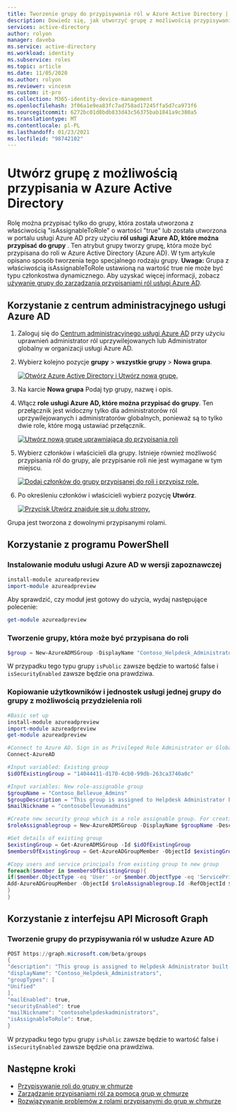 ```yaml
---
title: Tworzenie grupy do przypisywania ról w Azure Active Directory | Microsoft Docs
description: Dowiedz się, jak utworzyć grupę z możliwością przypisywania ról w usłudze Azure AD. Zarządzanie rolami platformy Azure w Azure Portal, PowerShell lub interfejs API programu Graph.
services: active-directory
author: rolyon
manager: daveba
ms.service: active-directory
ms.workload: identity
ms.subservice: roles
ms.topic: article
ms.date: 11/05/2020
ms.author: rolyon
ms.reviewer: vincesm
ms.custom: it-pro
ms.collection: M365-identity-device-management
ms.openlocfilehash: 3f06a1e9ea83fc7ad758ad17245ffa5d7ca973f6
ms.sourcegitcommit: 6272bc01d8bdb833d43c56375bab1841a9c380a5
ms.translationtype: MT
ms.contentlocale: pl-PL
ms.lasthandoff: 01/23/2021
ms.locfileid: "98742102"
---
```

# <a name="create-a-role-assignable-group-in-azure-active-directory"></a>Utwórz grupę z możliwością przypisania w Azure Active Directory

Rolę można przypisać tylko do grupy, która została utworzona z właściwością "isAssignableToRole" o wartości "true" lub została utworzona w portalu usługi Azure AD przy użyciu **ról usługi Azure AD, które można przypisać do grupy** . Ten atrybut grupy tworzy grupę, która może być przypisana do roli w Azure Active Directory (Azure AD). W tym artykule opisano sposób tworzenia tego specjalnego rodzaju grupy. **Uwaga:** Grupa z właściwością isAssignableToRole ustawioną na wartość true nie może być typu członkostwa dynamicznego. Aby uzyskać więcej informacji, zobacz [używanie grupy do zarządzania przypisaniami ról usługi Azure AD](groups-concept.md).

## <a name="using-azure-ad-admin-center"></a>Korzystanie z centrum administracyjnego usługi Azure AD

1. Zaloguj się do [Centrum administracyjnego usługi Azure AD](https://portal.azure.com/#blade/Microsoft_AAD_IAM/ActiveDirectoryMenuBlade/Overview) przy użyciu uprawnień administrator ról uprzywilejowanych lub Administrator globalny w organizacji usługi Azure AD.
1. Wybierz kolejno pozycje **grupy**  >  **wszystkie grupy**  >  **Nowa grupa**.

    [![Otwórz Azure Active Directory i Utwórz nową grupę.](./media/groups-create-eligible/new-group.png "Otwórz Azure Active Directory i Utwórz nową grupę.")](./media/groups-create-eligible/new-group.png#<lightbox>)

1. Na karcie **Nowa grupa** Podaj typ grupy, nazwę i opis.
1. Włącz **role usługi Azure AD, które można przypisać do grupy**. Ten przełącznik jest widoczny tylko dla administratorów ról uprzywilejowanych i administratorów globalnych, ponieważ są to tylko dwie role, które mogą ustawiać przełącznik.

    [![Utwórz nową grupę uprawniającą do przypisania roli](./media/groups-create-eligible/eligible-switch.png "Utwórz nową grupę uprawniającą do przypisania roli")](./media/groups-create-eligible/eligible-switch.png#<lightbox>)

1. Wybierz członków i właścicieli dla grupy. Istnieje również możliwość przypisania ról do grupy, ale przypisanie roli nie jest wymagane w tym miejscu.

    [![Dodaj członków do grupy przypisanej do roli i przypisz role.](./media/groups-create-eligible/specify-members.png "Dodaj członków do grupy przypisanej do roli i przypisz role.")](./media/groups-create-eligible/specify-members.png#<lightbox>)

1. Po określeniu członków i właścicieli wybierz pozycję **Utwórz**.

    [![Przycisk Utwórz znajduje się u dołu strony.](./media/groups-create-eligible/create-button.png "Przycisk Utwórz znajduje się u dołu strony.")](./media/groups-create-eligible/create-button.png#<lightbox>)

Grupa jest tworzona z dowolnymi przypisanymi rolami.

## <a name="using-powershell"></a>Korzystanie z programu PowerShell

### <a name="install-the-azure-ad-preview-module"></a>Instalowanie modułu usługi Azure AD w wersji zapoznawczej

```powershell
install-module azureadpreview
import-module azureadpreview
```

Aby sprawdzić, czy moduł jest gotowy do użycia, wydaj następujące polecenie:

```powershell
get-module azureadpreview
```

### <a name="create-a-group-that-can-be-assigned-to-role"></a>Tworzenie grupy, która może być przypisana do roli

```powershell
$group = New-AzureADMSGroup -DisplayName "Contoso_Helpdesk_Administrators" -Description "This group is assigned to Helpdesk Administrator built-in role in Azure AD." -MailEnabled $true -SecurityEnabled $true -MailNickName "contosohelpdeskadministrators" -IsAssignableToRole $true
```

W przypadku tego typu grupy `isPublic` zawsze będzie to wartość false i `isSecurityEnabled` zawsze będzie ona prawdziwa.

### <a name="copy-one-groups-users-and-service-principals-into-a-role-assignable-group"></a>Kopiowanie użytkowników i jednostek usługi jednej grupy do grupy z możliwością przydzielenia roli

```powershell
#Basic set up
install-module azureadpreview
import-module azureadpreview
get-module azureadpreview

#Connect to Azure AD. Sign in as Privileged Role Administrator or Global Administrator. Only these two roles can create a role-assignable group.
Connect-AzureAD

#Input variabled: Existing group
$idOfExistingGroup = "14044411-d170-4cb0-99db-263ca3740a0c"

#Input variables: New role-assignable group
$groupName = "Contoso_Bellevue_Admins"
$groupDescription = "This group is assigned to Helpdesk Administrator built-in role in Azure AD."
$mailNickname = "contosobellevueadmins"

#Create new security group which is a role assignable group. For creating a Microsoft 365 group, set GroupTypes="Unified" and MailEnabled=$true
$roleAssignablegroup = New-AzureADMSGroup -DisplayName $groupName -Description $groupDescription -MailEnabled $false -MailNickname $mailNickname -SecurityEnabled $true -IsAssignableToRole $true

#Get details of existing group
$existingGroup = Get-AzureADMSGroup -Id $idOfExistingGroup
$membersOfExistingGroup = Get-AzureADGroupMember -ObjectId $existingGroup.Id

#Copy users and service principals from existing group to new group
foreach($member in $membersOfExistingGroup){
if($member.ObjectType -eq 'User' -or $member.ObjectType -eq 'ServicePrincipal'){
Add-AzureADGroupMember -ObjectId $roleAssignablegroup.Id -RefObjectId $member.ObjectId
}
}
```

## <a name="using-microsoft-graph-api"></a>Korzystanie z interfejsu API Microsoft Graph

### <a name="create-a-role-assignable-group-in-azure-ad"></a>Tworzenie grupy do przypisywania ról w usłudze Azure AD

```powershell
POST https://graph.microsoft.com/beta/groups
{
"description": "This group is assigned to Helpdesk Administrator built-in role of Azure AD.",
"displayName": "Contoso_Helpdesk_Administrators",
"groupTypes": [
"Unified"
],
"mailEnabled": true,
"securityEnabled": true
"mailNickname": "contosohelpdeskadministrators",
"isAssignableToRole": true,
}
```

W przypadku tego typu grupy `isPublic` zawsze będzie to wartość false i `isSecurityEnabled` zawsze będzie ona prawdziwa.

## <a name="next-steps"></a>Następne kroki

- [Przypisywanie roli do grupy w chmurze](groups-assign-role.md)
- [Zarządzanie przypisaniami ról za pomocą grup w chmurze](groups-concept.md)
- [Rozwiązywanie problemów z rolami przypisanymi do grup w chmurze](groups-faq-troubleshooting.md)
